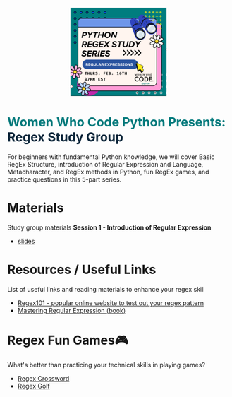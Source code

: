 <p align="center"><img height="200" src="imgs/sch_-_python_regex_series.png"></p>  

# <span style="color:#007a7c" size=12><b>Women Who Code Python Presents: </b></span><br>__<span style="color:#0f283c">Regex Study Group</span>__  


For beginners with fundamental Python knowledge, we will cover Basic RegEx Structure, introduction of Regular Expression and Language, Metacharacter, and RegEx methods in Python, fun RegEx games, and practice questions in this 5-part series.


# Materials  
Study group materials
__Session 1 - Introduction of Regular Expression__  
* [slides](/slides/Regex%20Workshop%20Series%20-%20Session%201.pdf)  


# Resources / Useful Links  
List of useful links and reading materials to enhance your regex skill  
* [Regex101 - popular online website to test out your regex pattern](https://regex101.com/)  
* [Mastering Regular Expression (book)](https://www.oreilly.com/library/view/mastering-regular-expressions/0596528124/)



# Regex Fun Games:video_game:  
What's better than practicing your technical skills in playing games? 
* [Regex Crossword](https://regexcrossword.com/)  
* [Regex Golf](https://alf.nu/RegexGolf?world=regex&level=r00)  
